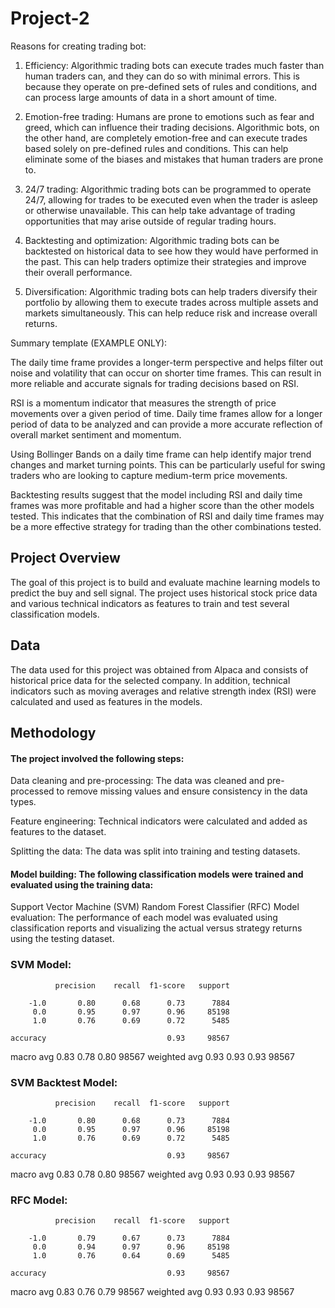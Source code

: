 # Project-2

Reasons for creating trading bot:

1. Efficiency: Algorithmic trading bots can execute trades much faster than human traders can, and they can do so with minimal errors. This is because they operate on pre-defined sets of rules and conditions, and can process large amounts of data in a short amount of time.

2. Emotion-free trading: Humans are prone to emotions such as fear and greed, which can influence their trading decisions. Algorithmic bots, on the other hand, are completely emotion-free and can execute trades based solely on pre-defined rules and conditions. This can help eliminate some of the biases and mistakes that human traders are prone to.

3. 24/7 trading: Algorithmic trading bots can be programmed to operate 24/7, allowing for trades to be executed even when the trader is asleep or otherwise unavailable. This can help take advantage of trading opportunities that may arise outside of regular trading hours.

4. Backtesting and optimization: Algorithmic trading bots can be backtested on historical data to see how they would have performed in the past. This can help traders optimize their strategies and improve their overall performance.

5. Diversification: Algorithmic trading bots can help traders diversify their portfolio by allowing them to execute trades across multiple assets and markets simultaneously. This can help reduce risk and increase overall returns.


Summary template (EXAMPLE ONLY):

The daily time frame provides a longer-term perspective and helps filter out noise and volatility that can occur on shorter time frames. This can result in more reliable and accurate signals for trading decisions based on RSI.

RSI is a momentum indicator that measures the strength of price movements over a given period of time. Daily time frames allow for a longer period of data to be analyzed and can provide a more accurate reflection of overall market sentiment and momentum.

Using Bollinger Bands on a daily time frame can help identify major trend changes and market turning points. This can be particularly useful for swing traders who are looking to capture medium-term price movements.

Backtesting results suggest that the model including RSI and daily time frames was more profitable and had a higher score than the other models tested. This indicates that the combination of RSI and daily time frames may be a more effective strategy for trading than the other combinations tested.


## Project Overview
The goal of this project is to build and evaluate machine learning models to predict the buy and sell signal. The project uses historical stock price data and various technical indicators as features to train and test several classification models.

## Data
The data used for this project was obtained from Alpaca and consists of historical price data for the selected company. In addition, technical indicators such as moving averages and relative strength index (RSI) were calculated and used as features in the models.

## Methodology
#### The project involved the following steps:

Data cleaning and pre-processing: The data was cleaned and pre-processed to remove missing values and ensure consistency in the data types.

Feature engineering: Technical indicators were calculated and added as features to the dataset.

Splitting the data: The data was split into training and testing datasets.

#### Model building: The following classification models were trained and evaluated using the training data:

Support Vector Machine (SVM)
Random Forest Classifier (RFC)
Model evaluation: The performance of each model was evaluated using classification reports and visualizing the actual versus strategy returns using the testing dataset.

### SVM Model:

              precision    recall  f1-score   support

        -1.0       0.80      0.68      0.73      7884
         0.0       0.95      0.97      0.96     85198
         1.0       0.76      0.69      0.72      5485

    accuracy                           0.93     98567
   macro avg       0.83      0.78      0.80     98567
weighted avg       0.93      0.93      0.93     98567

### SVM Backtest Model:

              precision    recall  f1-score   support

        -1.0       0.80      0.68      0.73      7884
         0.0       0.95      0.97      0.96     85198
         1.0       0.76      0.69      0.72      5485

    accuracy                           0.93     98567
   macro avg       0.83      0.78      0.80     98567
weighted avg       0.93      0.93      0.93     98567

### RFC Model:


              precision    recall  f1-score   support

        -1.0       0.79      0.67      0.73      7884
         0.0       0.94      0.97      0.96     85198
         1.0       0.76      0.64      0.69      5485

    accuracy                           0.93     98567
   macro avg       0.83      0.76      0.79     98567
weighted avg       0.93      0.93      0.93     98567
